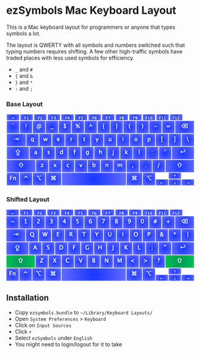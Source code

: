 # ezSymbols Mac Keyboard Layout

This is a Mac keyboard layout for programmers or anyone that types symbols a lot.

The layout is QWERTY with all symbols and numbers switched such that typing numbers requires shifting. A few other high-traffic symbols have traded places with less used symbols for efficiency.

- `_` and `#`
- `{` and `&`
- `}` and `*`
- `:` and `;`

### Base Layout

![base layout](https://github.com/baldwindavid/ezsymbols/blob/master/unshifted-layout.png)

### Shifted Layout

![shifted layout](https://github.com/baldwindavid/ezsymbols/blob/master/shifted-layout.png)

## Installation

- Copy `ezsymbols.bundle` to `~/Library/Keyboard Layouts/`
- Open `System Preferences` > `Keyboard`
- Click on `Input Sources`
- Click `+`
- Select `ezSymbols` under `English`
- You might need to login/logout for it to take
